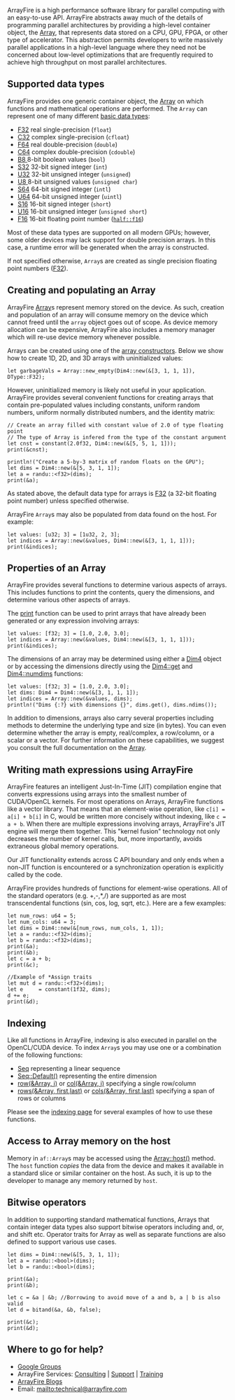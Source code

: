 ArrayFire is a high performance software library for parallel computing with
an easy-to-use API. ArrayFire abstracts away much of the details of
programming parallel architectures by providing a high-level container object,
the [Array](../struct.Array.html), that represents data stored on a CPU, GPU, FPGA,
or other type of accelerator. This abstraction permits developers to write
massively parallel applications in a high-level language where they need
not be concerned about low-level optimizations that are frequently required to
achieve high throughput on most parallel architectures.

## Supported data types

ArrayFire provides one generic container object, the [Array](../struct.Array.html)
on which functions and mathematical operations are performed. The `Array`
can represent one of many different [basic data types](../enum.DType.html):

* [F32](../enum.DType.html) real single-precision (`float`)
* [C32](../enum.DType.html) complex single-precision (`cfloat`)
* [F64](../enum.DType.html) real double-precision (`double`)
* [C64](../enum.DType.html) complex double-precision (`cdouble`)
* [B8 ](../enum.DType.html) 8-bit boolean values (`bool`)
* [S32](../enum.DType.html) 32-bit signed integer (`int`)
* [U32](../enum.DType.html) 32-bit unsigned integer (`unsigned`)
* [U8 ](../enum.DType.html) 8-bit unsigned values (`unsigned char`)
* [S64](../enum.DType.html) 64-bit signed integer (`intl`)
* [U64](../enum.DType.html) 64-bit unsigned integer (`uintl`)
* [S16](../enum.DType.html) 16-bit signed integer (`short`)
* [U16](../enum.DType.html) 16-bit unsigned integer (`unsigned short`)
* [F16](../enum.DType.html) 16-bit floating point number ([`half::f16`](https://crates.io/crates/half))

Most of these data types are supported on all modern GPUs; however, some
older devices may lack support for double precision arrays. In this case,
a runtime error will be generated when the array is constructed.

If not specified otherwise, `Array`s are created as single precision floating
point numbers ([F32](../enum.DType.html)).

## Creating and populating an Array

ArrayFire [Array](../struct.Array.html)s represent memory stored on the device.
As such, creation and population of an array will consume memory on the device
which cannot freed until the `array` object goes out of scope. As device memory
allocation can be expensive, ArrayFire also includes a memory manager which
will re-use device memory whenever possible.

Arrays can be created using one of the [array constructors](../struct.Array.html#method.new_empty).
Below we show how to create 1D, 2D, and 3D arrays with uninitialized values:

```rust,noplaypen
let garbageVals = Array::new_empty(Dim4::new(&[3, 1, 1, 1]), DType::F32);
```

However, uninitialized memory is likely not useful in your application.
ArrayFire provides several convenient functions for creating arrays that contain
pre-populated values including constants, uniform random numbers, uniform
normally distributed numbers, and the identity matrix:

```rust,noplaypen
// Create an array filled with constant value of 2.0 of type floating point
// The type of Array is infered from the type of the constant argument
let cnst = constant(2.0f32, Dim4::new(&[5, 5, 1, 1]));
print(&cnst);
```
```rust,noplaypen
println!("Create a 5-by-3 matrix of random floats on the GPU");
let dims = Dim4::new(&[5, 3, 1, 1]);
let a = randu::<f32>(dims);
print(&a);
```

As stated above, the default data type for arrays is [F32](../enum.DType.html) (a
32-bit floating point number) unless specified otherwise.

ArrayFire `Array`s may also be populated from data found on the host.
For example:

```rust,noplaypen
let values: [u32; 3] = [1u32, 2, 3];
let indices = Array::new(&values, Dim4::new(&[3, 1, 1, 1]));
print(&indices);
```

<!--
ArrayFire also supports array initialization from memory already on the GPU.
For example, with CUDA one can populate an `array` directly using a call
to `cudaMemcpy`:

\snippet test/getting_started.cpp ex_getting_started_dev_ptr

Similar functionality exists for OpenCL too. If you wish to intermingle
ArrayFire with CUDA or OpenCL code, we suggest you consult the
[CUDA interoperability](\ref interop_cuda) or
[OpenCL interoperability](\ref interop_opencl) pages for detailed instructions.
-->

## Properties of an Array

ArrayFire provides several functions to determine various aspects of arrays.
This includes functions to print the contents, query the dimensions, and
determine various other aspects of arrays.

The [print](../fn.print.html) function can be used to print arrays that
have already been generated or any expression involving arrays:

```rust,noplaypen
let values: [f32; 3] = [1.0, 2.0, 3.0];
let indices = Array::new(&values, Dim4::new(&[3, 1, 1, 1]));
print(&indices);
```

The dimensions of an array may be determined using either a [Dim4](../struct.Dim4.html) object or by accessing the dimensions directly using the [Dim4::get](../struct.Dim4.html#method.get) and [Dim4::numdims](../struct.Dim4.html#method.ndims) functions:

```rust,noplaypen
let values: [f32; 3] = [1.0, 2.0, 3.0];
let dims: Dim4 = Dim4::new(&[3, 1, 1, 1]);
let indices = Array::new(&values, dims);
println!("Dims {:?} with dimensions {}", dims.get(), dims.ndims());
```

In addition to dimensions, arrays also carry several properties including
methods to determine the underlying type and size (in bytes). You can even
determine whether the array is empty, real/complex, a row/column, or a scalar
or a vector. For further information on these capabilities, we suggest you consult the
full documentation on the [Array](../struct.Array.html).

## Writing math expressions using ArrayFire

ArrayFire features an intelligent Just-In-Time (JIT) compilation engine that
converts expressions using arrays into the smallest number of CUDA/OpenCL
kernels. For most operations on Arrays, ArrayFire functions like a vector library.
That means that an element-wise operation, like `c[i] = a[i] + b[i]` in C,
would be written more concisely without indexing, like `c = a + b`.
When there are multiple expressions involving arrays, ArrayFire's JIT engine
will merge them together. This "kernel fusion" technology not only decreases
the number of kernel calls, but, more importantly, avoids extraneous global
memory operations.

Our JIT functionality extends across C API boundary and only ends
when a non-JIT function is encountered or a synchronization operation is
explicitly called by the code.

ArrayFire provides hundreds of functions for element-wise
operations. All of the standard operators (e.g. +,-,\*,/) are supported
as are most transcendental functions (sin, cos, log, sqrt, etc.).
Here are a few examples:

```rust,noplaypen
let num_rows: u64 = 5;
let num_cols: u64 = 3;
let dims = Dim4::new(&[num_rows, num_cols, 1, 1]);
let a = randu::<f32>(dims);
let b = randu::<f32>(dims);
print(&a);
print(&b);
let c = a + b;
print(&c);

//Example of *Assign traits
let mut d = randu::<f32>(dims);
let e     = constant(1f32, dims);
d += e;
print(&d);
```

<!--To see the complete list of functions please refer to the documentation on
[mathematical](\ref mathfunc_mat), [linear algebra](\ref linalg_mat),
[signal processing](\ref signal_mat), and [statistics](\ref stats_mat).
-->

## Indexing

Like all functions in ArrayFire, indexing is also executed in parallel on
the OpenCL/CUDA device. To index `Array`s you may use one or a combination of the following functions:

* [Seq](../struct.Seq.html) representing a linear sequence
* [Seq::Default()](../struct.Seq.html) representing the entire dimension
* [row(&Array, i)](../fn.row.html) or [col(&Array, i)](../fn.col.html) specifying a single row/column
* [rows(&Array, first,last)](../fn.rows.html) or [cols(&Array, first,last)](../fn.cols.html)
 specifying a span of rows or columns

Please see the [indexing page](./indexing.md) for several examples of how to
use these functions.

## Access to Array memory on the host

Memory in `af::Array`s may be accessed using the [Array::host()](../struct.Array.html#method.host) method.
The `host` function *copies* the data from the device and makes it available
in a standard slice or similar container on the host. As such, it is up to the developer to manage
any memory returned by `host`.


<!--
# Getting access to ArrayFire array memory on the host and device

Memory in `af::array`s may be accessed using the [host()](\ref af::array::host)
and [device()](\ref af::array::device) functions.
The `host` function *copies* the data from the device and makes it available
in a C-style array on the host. As such, it is up to the developer to manage
any memory returned by `host`.
The `device` function returns a pointer/reference to device memory for
interoperability with external CUDA/OpenCL kernels. As this memory belongs to
ArrayFire, the programmer should not attempt to free/deallocate the pointer.
For example, here is how we can interact with both OpenCL and CUDA:

```rust,noplaypen
```

ArrayFire also provides several helper functions for creating `af::array`s from
OpenCL `cl_mem` references and `cl::Buffer` objects. See the `include/af/opencl.h`
file for further information.

Lastly, if you want only the first value from an `af::array` you can use
get it using the [scalar()](\ref af::array::scalar) function:

```rust,noplaypen
```
-->

## Bitwise operators

In addition to supporting standard mathematical functions, Arrays
that contain integer data types also support bitwise operators including
and, or, and shift etc. Operator traits for Array as well as separate functions
are also defined to support various use cases.

```rust,noplaypen
let dims = Dim4::new(&[5, 3, 1, 1]);
let a = randu::<bool>(dims);
let b = randu::<bool>(dims);

print(&a);
print(&b);

let c = &a | &b; //Borrowing to avoid move of a and b, a | b is also valid
let d = bitand(&a, &b, false);

print(&c);
print(&d);
```

## Where to go for help?

* [Google Groups](https://groups.google.com/forum/#!forum/arrayfire-users)
* ArrayFire Services:  [Consulting](http://arrayfire.com/consulting/)  |  [Support](http://arrayfire.com/support/)   |  [Training](http://arrayfire.com/training/)
* [ArrayFire Blogs](http://arrayfire.com/blog/)
* Email: <mailto:technical@arrayfire.com>
